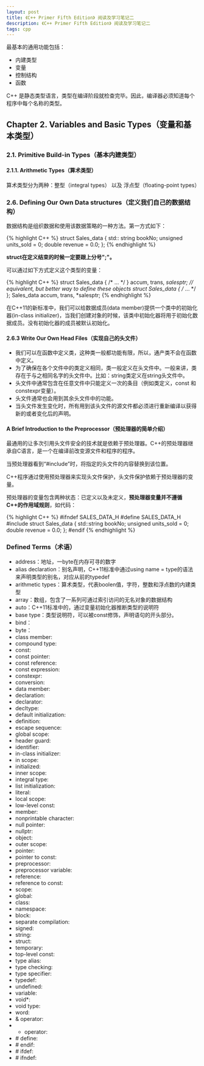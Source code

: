 ```yaml
---
layout: post
title: 《C++ Primer Fifth Edition》 阅读及学习笔记二
description: 《C++ Primer Fifth Edition》 阅读及学习笔记二
tags: cpp
---
```


最基本的通用功能包括：  

 * 内建类型  
 * 变量  
 * 控制结构  
 * 函数  

C++ 是静态类型语言，类型在编译阶段就检查完毕。因此，编译器必须知道每个程序中每个名称的类型。


## Chapter 2. Variables and Basic Types（变量和基本类型）


### 2.1. Primitive Build-in Types（基本内建类型）

#### 2.1.1. Arithmetic Types（算术类型）

算术类型分为两种：整型（integral types） 以及 浮点型（floating-point types）

### 2.6. Defining Our Own Data structures（定义我们自己的数据结构）

数据结构是组织数据和使用该数据策略的一种方法。第一方式如下：

{% highlight C++ %}
struct Sales_data {
	std:: string bookNo;
	unsigned units_sold = 0;
	double revenue = 0.0;
};
{% endhighlight %}

**struct在定义结束的时候一定要跟上分号";"。**

可以通过如下方式定义这个类型的变量：

{% highlight C++ %}
struct Sales_data { /* ... */ } accum, trans, *salesptr;
// equivalent, but better way to define these objects
struct Sales_data { /* ... */ };
Sales_data accum, trans, *salesptr;
{% endhighlight %}

在C++11的新标准中，我们可以给数据成员(data member)提供一个类中的初始化器(in-class initializer)，当我们创建对象的时候，该类中初始化器将用于初始化数据成员。没有初始化器的成员被默认初始化。

#### 2.6.3 Write Our Own Head Files（实现自己的头文件）

- 我们可以在函数中定义类，这种类一般都功能有限，所以，通产类不会在函数中定义。
- 为了确保在各个文件中的类定义相同，类一般定义在头文件中。一般来讲，类存在于与之相同名字的头文件中。比如：string类定义在string头文件中。
- 头文件中通常包含在任意文件中只能定义一次的条目（例如类定义，const 和 constexpr变量）。
- 头文件通常也会用到其余头文件中的功能。
- 当头文件发生变化时，所有用到该头文件的源文件都必须进行重新编译以获得新的或者变化后的声明。

#### A Brief Introduction to the Preprocessor（预处理器的简单介绍）

最通用的让多次引用头文件安全的技术就是依赖于预处理器。C++的预处理器继承自C语言，是一个在编译前改变源文件和程序的程序。

当预处理器看到“#include”时，将指定的头文件的内容替换到该位置。

C++程序通过使用预处理器来实现头文件保护，头文件保护依赖于预处理器的变量。

预处理器的变量包含两种状态：已定义以及未定义，**预处理器变量并不遵循C++的作用域规则**，如代码：

{% highlight C++ %}
#ifndef SALES_DATA_H
#define SALES_DATA_H
#include <string>
struct Sales_data {
std::string bookNo;
unsigned units_sold = 0;
double revenue = 0.0;
};
#endif
{% endhighlight %}

### Defined Terms（术语）

- address：地址，一byte在内存可寻的数字
- alias declaration：别名声明，C++11标准中通过using name = type的语法来声明类型的别名，对应从前的typedef
- arithmetic types：算术类型，代表boolen值，字符，整数和浮点数的内建类型
- array：数组，包含了一系列可通过索引访问的无名对象的数据结构
- auto：C++11标准中的，通过变量初始化器推断类型的说明符
- base type：类型说明符，可以被const修饰，声明语句的开头部分。
- bind：
- byte：
- class member:
- compound type:
- const:
- const pointer:
- const reference:
- const expression:
- constexpr:
- conversion:
- data member:
- declaration:
- declarator:
- decltype:
- default initialization:
- definition:
- escape sequence:
- global scope:
- header guard:
- identifier:
- in-class initializer:
- in scope:
- initialized:
- inner scope:
- integral type:
- list initialization:
- literal:
- local scope:
- low-level const:
- member:
- nonprintable character:
- null pointer:
- nullptr:
- object:
- outer scope:
- pointer:
- pointer to const:
- preprocessor:
- preprocessor variable:
- reference:
- reference to const:
- scope:
- global:
- class:
- namespace:
- block:
- separate compilation:
- signed:
- string:
- struct:
- temporary:
- top-level const:
- type alias:
- type checking:
- type specifier:
- typedef:
- undefined:
- variable:
- void*:
- void type:
- word:
- & operator:
- * operator:
- \# define:
- \# endif:
- \# ifdef:
- \# ifndef: